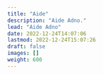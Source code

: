 ```yaml
---
title: "Aide"
description: "Aide Adno."
lead: "Aide Adno"
date: 2022-12-24T14:07:06 
lastmod: 2022-12-24T15:07:26 
draft: false
images: []
weight: 600
---
```

